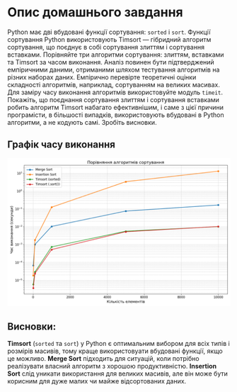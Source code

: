 # Опис домашнього завдання

Python має дві вбудовані функції сортування: `sorted` і `sort`. Функції сортування Python використовують Timsort — гібридний алгоритм сортування, що поєднує в собі сортування злиттям і сортування вставками.
Порівняйте три алгоритми сортування: злиттям, вставками та Timsort за часом виконання. Аналіз повинен бути підтверджений емпіричними даними, отриманими шляхом тестування алгоритмів на різних наборах даних. Емпірично перевірте теоретичні оцінки складності алгоритмів, наприклад, сортуванням на великих масивах. Для заміру часу виконання алгоритмів використовуйте модуль `timeit`.
Покажіть, що поєднання сортування злиттям і сортування вставками робить алгоритм Timsort набагато ефективнішим, і саме з цієї причини програмісти, в більшості випадків, використовують вбудовані в Python алгоритми, а не кодують самі. Зробіть висновки.

## Графік часу виконання

![Порівняння алгоритмів сортування](Figure_1.png)

## Висновки:

**Timsort** (`sorted` та `sort`) у Python є оптимальним вибором для всіх типів і розмірів масивів, тому краще використовуати вбудовані функції, якщо це можливо.
**Merge Sort** підходить для ситуацій, коли потрібно реалізувати власний алгоритм з хорошою продуктивністю.
**Insertion Sort** слід уникати використання для великих масивів, але він може бути корисним для дуже малих чи майже відсортованих даних.